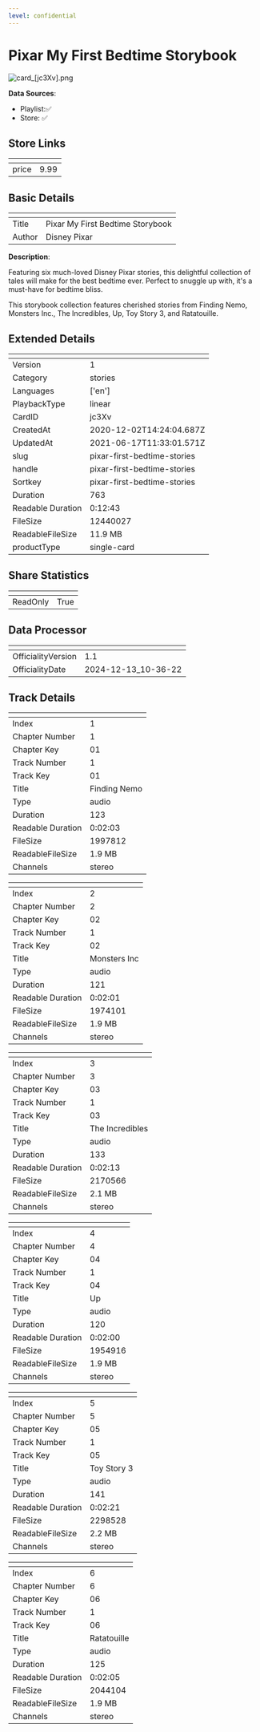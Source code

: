 ```yaml
---
level: confidential
---
```

# Pixar My First Bedtime Storybook

![card_[jc3Xv].png](../../img/cards/card_[jc3Xv].png)

**Data Sources**: 

- Playlist:✅
- Store: ✅


## Store Links

| <!-- --> | <!-- --> |
| - | - |
| price | 9.99 |


## Basic Details

| <!-- --> | <!-- --> |
| - | - |
| Title | Pixar My First Bedtime Storybook |
| Author | Disney Pixar |

**Description**:

Featuring six much-loved Disney Pixar stories, this delightful collection of tales will make for the best bedtime ever. Perfect to snuggle up with, it's a must-have for bedtime bliss. 

This storybook collection features cherished stories from Finding Nemo, Monsters Inc., The Incredibles, Up, Toy Story 3, and Ratatouille. 


## Extended Details

| <!-- --> | <!-- --> |
| - | - |
| Version | 1 |
| Category | stories |
| Languages | ['en'] |
| PlaybackType | linear |
| CardID | jc3Xv |
| CreatedAt | 2020-12-02T14:24:04.687Z |
| UpdatedAt | 2021-06-17T11:33:01.571Z |
| slug | pixar-first-bedtime-stories |
| handle | pixar-first-bedtime-stories |
| Sortkey | pixar-first-bedtime-stories |
| Duration | 763 |
| Readable Duration | 0:12:43 |
| FileSize | 12440027 |
| ReadableFileSize | 11.9 MB |
| productType | single-card |


## Share Statistics

| <!-- --> | <!-- --> |
| - | - |
| ReadOnly | True |


## Data Processor

| <!-- --> | <!-- --> |
| - | - |
| OfficialityVersion | 1.1
| OfficialityDate | 2024-12-13_10-36-22


## Track Details

| <!-- --> | <!-- --> |
| - | - |
| Index | 1 |
| Chapter Number | 1 |
| Chapter Key | 01 |
| Track Number | 1 |
| Track Key | 01 |
| Title | Finding Nemo |
| Type | audio |
| Duration | 123 |
| Readable Duration | 0:02:03 |
| FileSize | 1997812 |
| ReadableFileSize | 1.9 MB |
| Channels | stereo |

| <!-- --> | <!-- --> |
| - | - |
| Index | 2 |
| Chapter Number | 2 |
| Chapter Key | 02 |
| Track Number | 1 |
| Track Key | 02 |
| Title | Monsters Inc |
| Type | audio |
| Duration | 121 |
| Readable Duration | 0:02:01 |
| FileSize | 1974101 |
| ReadableFileSize | 1.9 MB |
| Channels | stereo |

| <!-- --> | <!-- --> |
| - | - |
| Index | 3 |
| Chapter Number | 3 |
| Chapter Key | 03 |
| Track Number | 1 |
| Track Key | 03 |
| Title | The Incredibles |
| Type | audio |
| Duration | 133 |
| Readable Duration | 0:02:13 |
| FileSize | 2170566 |
| ReadableFileSize | 2.1 MB |
| Channels | stereo |

| <!-- --> | <!-- --> |
| - | - |
| Index | 4 |
| Chapter Number | 4 |
| Chapter Key | 04 |
| Track Number | 1 |
| Track Key | 04 |
| Title | Up |
| Type | audio |
| Duration | 120 |
| Readable Duration | 0:02:00 |
| FileSize | 1954916 |
| ReadableFileSize | 1.9 MB |
| Channels | stereo |

| <!-- --> | <!-- --> |
| - | - |
| Index | 5 |
| Chapter Number | 5 |
| Chapter Key | 05 |
| Track Number | 1 |
| Track Key | 05 |
| Title | Toy Story 3 |
| Type | audio |
| Duration | 141 |
| Readable Duration | 0:02:21 |
| FileSize | 2298528 |
| ReadableFileSize | 2.2 MB |
| Channels | stereo |

| <!-- --> | <!-- --> |
| - | - |
| Index | 6 |
| Chapter Number | 6 |
| Chapter Key | 06 |
| Track Number | 1 |
| Track Key | 06 |
| Title | Ratatouille |
| Type | audio |
| Duration | 125 |
| Readable Duration | 0:02:05 |
| FileSize | 2044104 |
| ReadableFileSize | 1.9 MB |
| Channels | stereo |

